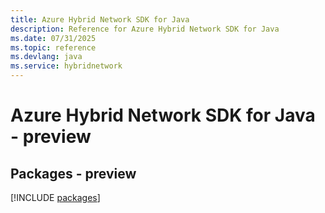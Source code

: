 ```yaml
---
title: Azure Hybrid Network SDK for Java
description: Reference for Azure Hybrid Network SDK for Java
ms.date: 07/31/2025
ms.topic: reference
ms.devlang: java
ms.service: hybridnetwork
---
```

# Azure Hybrid Network SDK for Java - preview
## Packages - preview
[!INCLUDE [packages](hybrid-network-index.md)]